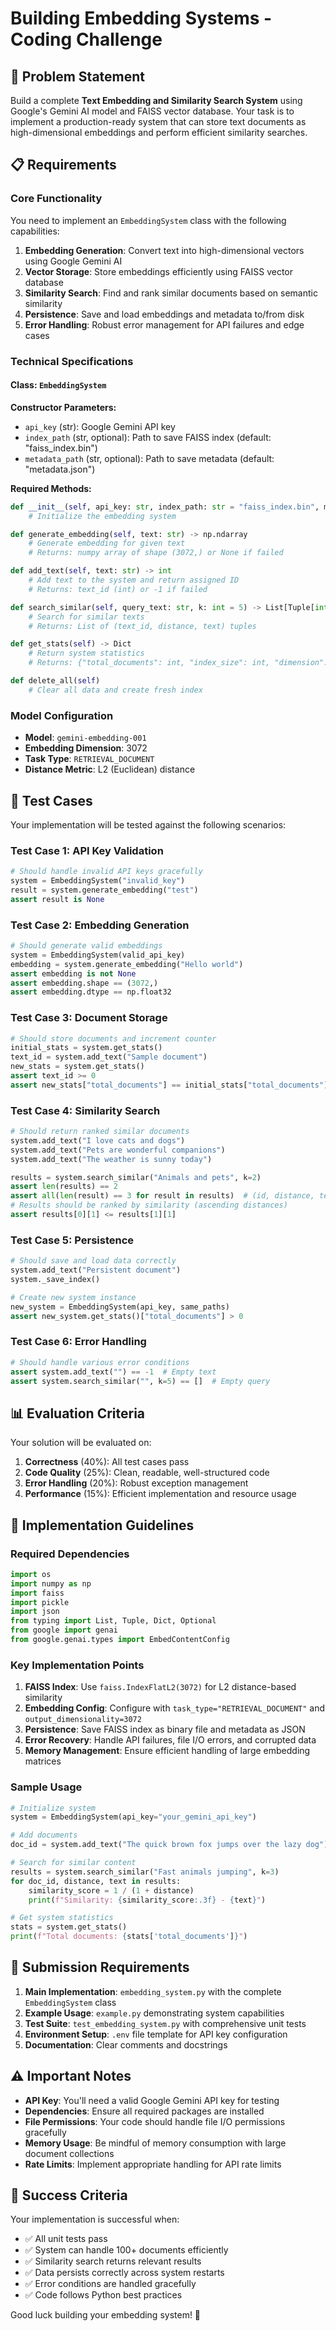 # Building Embedding Systems - Coding Challenge

## 🎯 Problem Statement

Build a complete **Text Embedding and Similarity Search System** using Google's Gemini AI model and FAISS vector database. Your task is to implement a production-ready system that can store text documents as high-dimensional embeddings and perform efficient similarity searches.

## 📋 Requirements

### Core Functionality
You need to implement an `EmbeddingSystem` class with the following capabilities:

1. **Embedding Generation**: Convert text into high-dimensional vectors using Google Gemini AI
2. **Vector Storage**: Store embeddings efficiently using FAISS vector database
3. **Similarity Search**: Find and rank similar documents based on semantic similarity
4. **Persistence**: Save and load embeddings and metadata to/from disk
5. **Error Handling**: Robust error management for API failures and edge cases

### Technical Specifications

#### Class: `EmbeddingSystem`

**Constructor Parameters:**
- `api_key` (str): Google Gemini API key
- `index_path` (str, optional): Path to save FAISS index (default: "faiss_index.bin")
- `metadata_path` (str, optional): Path to save metadata (default: "metadata.json")

**Required Methods:**

```python
def __init__(self, api_key: str, index_path: str = "faiss_index.bin", metadata_path: str = "metadata.json")
    # Initialize the embedding system

def generate_embedding(self, text: str) -> np.ndarray
    # Generate embedding for given text
    # Returns: numpy array of shape (3072,) or None if failed

def add_text(self, text: str) -> int
    # Add text to the system and return assigned ID
    # Returns: text_id (int) or -1 if failed

def search_similar(self, query_text: str, k: int = 5) -> List[Tuple[int, float, str]]
    # Search for similar texts
    # Returns: List of (text_id, distance, text) tuples

def get_stats(self) -> Dict
    # Return system statistics
    # Returns: {"total_documents": int, "index_size": int, "dimension": int}

def delete_all(self)
    # Clear all data and create fresh index
```

### Model Configuration
- **Model**: `gemini-embedding-001`
- **Embedding Dimension**: 3072
- **Task Type**: `RETRIEVAL_DOCUMENT`
- **Distance Metric**: L2 (Euclidean) distance

## 🧪 Test Cases

Your implementation will be tested against the following scenarios:

### Test Case 1: API Key Validation
```python
# Should handle invalid API keys gracefully
system = EmbeddingSystem("invalid_key")
result = system.generate_embedding("test")
assert result is None
```

### Test Case 2: Embedding Generation
```python
# Should generate valid embeddings
system = EmbeddingSystem(valid_api_key)
embedding = system.generate_embedding("Hello world")
assert embedding is not None
assert embedding.shape == (3072,)
assert embedding.dtype == np.float32
```

### Test Case 3: Document Storage
```python
# Should store documents and increment counter
initial_stats = system.get_stats()
text_id = system.add_text("Sample document")
new_stats = system.get_stats()
assert text_id >= 0
assert new_stats["total_documents"] == initial_stats["total_documents"] + 1
```

### Test Case 4: Similarity Search
```python
# Should return ranked similar documents
system.add_text("I love cats and dogs")
system.add_text("Pets are wonderful companions")
system.add_text("The weather is sunny today")

results = system.search_similar("Animals and pets", k=2)
assert len(results) == 2
assert all(len(result) == 3 for result in results)  # (id, distance, text)
# Results should be ranked by similarity (ascending distances)
assert results[0][1] <= results[1][1]
```

### Test Case 5: Persistence
```python
# Should save and load data correctly
system.add_text("Persistent document")
system._save_index()

# Create new system instance
new_system = EmbeddingSystem(api_key, same_paths)
assert new_system.get_stats()["total_documents"] > 0
```

### Test Case 6: Error Handling
```python
# Should handle various error conditions
assert system.add_text("") == -1  # Empty text
assert system.search_similar("", k=5) == []  # Empty query
```

## 📊 Evaluation Criteria

Your solution will be evaluated on:

1. **Correctness** (40%): All test cases pass
2. **Code Quality** (25%): Clean, readable, well-structured code
3. **Error Handling** (20%): Robust exception management
4. **Performance** (15%): Efficient implementation and resource usage

## 🔧 Implementation Guidelines

### Required Dependencies
```python
import os
import numpy as np
import faiss
import pickle
import json
from typing import List, Tuple, Dict, Optional
from google import genai
from google.genai.types import EmbedContentConfig
```

### Key Implementation Points

1. **FAISS Index**: Use `faiss.IndexFlatL2(3072)` for L2 distance-based similarity
2. **Embedding Config**: Configure with `task_type="RETRIEVAL_DOCUMENT"` and `output_dimensionality=3072`
3. **Persistence**: Save FAISS index as binary file and metadata as JSON
4. **Error Recovery**: Handle API failures, file I/O errors, and corrupted data
5. **Memory Management**: Ensure efficient handling of large embedding matrices

### Sample Usage
```python
# Initialize system
system = EmbeddingSystem(api_key="your_gemini_api_key")

# Add documents
doc_id = system.add_text("The quick brown fox jumps over the lazy dog")

# Search for similar content
results = system.search_similar("Fast animals jumping", k=3)
for doc_id, distance, text in results:
    similarity_score = 1 / (1 + distance)
    print(f"Similarity: {similarity_score:.3f} - {text}")

# Get system statistics
stats = system.get_stats()
print(f"Total documents: {stats['total_documents']}")
```

## 📝 Submission Requirements

1. **Main Implementation**: `embedding_system.py` with the complete `EmbeddingSystem` class
2. **Example Usage**: `example.py` demonstrating system capabilities
3. **Test Suite**: `test_embedding_system.py` with comprehensive unit tests
4. **Environment Setup**: `.env` file template for API key configuration
5. **Documentation**: Clear comments and docstrings

## ⚠️ Important Notes

- **API Key**: You'll need a valid Google Gemini API key for testing
- **Dependencies**: Ensure all required packages are installed
- **File Permissions**: Your code should handle file I/O permissions gracefully
- **Memory Usage**: Be mindful of memory consumption with large document collections
- **Rate Limits**: Implement appropriate handling for API rate limits

## 🎯 Success Criteria

Your implementation is successful when:
- ✅ All unit tests pass
- ✅ System can handle 100+ documents efficiently
- ✅ Similarity search returns relevant results
- ✅ Data persists correctly across system restarts
- ✅ Error conditions are handled gracefully
- ✅ Code follows Python best practices

Good luck building your embedding system! 🚀
